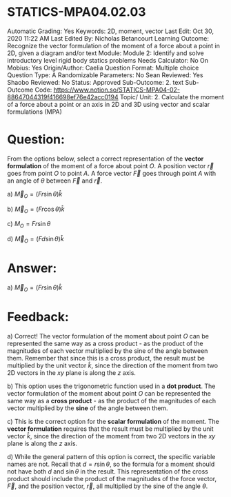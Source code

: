 # STATICS-MPA04.02.03

Automatic Grading: Yes
Keywords: 2D, moment, vector
Last Edit: Oct 30, 2020 11:22 AM
Last Edited By: Nicholas Betancourt
Learning Outcome: Recognize the vector formulation of the moment of a force about a point in 2D, given a diagram and/or text
Module: Module 2: Identify and solve introductory level rigid body statics problems
Needs Calculator: No
On Mobius: Yes
Origin/Author: Caelia
Question Format: Multiple choice
Question Type: A
Randomizable Parameters: No
Sean Reviewed: Yes
Shaobo Reviewed: No
Status: Approved
Sub-Outcome: 2. text
Sub-Outcome Code: https://www.notion.so/STATICS-MPA04-02-88647044319f416698ef76e42acc0194
Topic/ Unit: 2. Calculate the moment of a force about a point or an axis in 2D and 3D using vector and scalar formulations (MPA)

# Question:

From the options below, select a correct representation of the **vector formulation** of the moment of a force about point $O$.  A position vector $\overrightarrow{r}$ goes from point $O$ to point $A$. A force vector $\overrightarrow{F}$ goes through point $A$ with an angle of $\theta$ between $\overrightarrow{F}$ and $\overrightarrow{r}$. 

a) $\overrightarrow{M}_O=(Fr\sin\theta)\hat{k}$

b) $\overrightarrow{M}_O=(Fr\cos\theta)\hat{k}$

c) $M_O=Fr\sin\theta$

d) $\overrightarrow{M}_O=(Fd\sin\theta)\hat{k}$

# Answer:

a) $\overrightarrow{M}_O=(Fr\sin\theta)\hat{k}$

# Feedback:

a) Correct! The vector formulation of the moment about point $O$ can be represented the same way as a cross product - as the product of the magnitudes of each vector multiplied by the sine of the angle between them. Remember that since this is a cross product, the result must be multiplied by the unit vector $\hat{k}$, since the direction of the moment  from two 2D vectors in the $xy$ plane is along the $z$ axis. 

b) This option uses the trigonometric function used in a **dot product**. The vector formulation of the moment about point $O$ can be represented the same way as a **cross product** - as the product of the magnitudes of each vector multiplied by the **sine** of the angle between them.

c) This is the correct option for the **scalar formulation** of the moment. The **vector formulation** requires that the result must be multiplied by the unit vector $\hat{k}$, since the direction of the moment  from two 2D vectors in the $xy$ plane is along the $z$ axis. 

d) While the general pattern of this option is correct, the specific variable names are not. Recall that $d=r\sin\theta$, so the formula for a moment should not have both $d$ and $\sin\theta$ in the result. This representation of the cross product should include the product of the magnitudes of the force vector, $\overrightarrow{F}$, and the position vector, $\overrightarrow{r}$, all multiplied by the sine of the angle $\theta$.